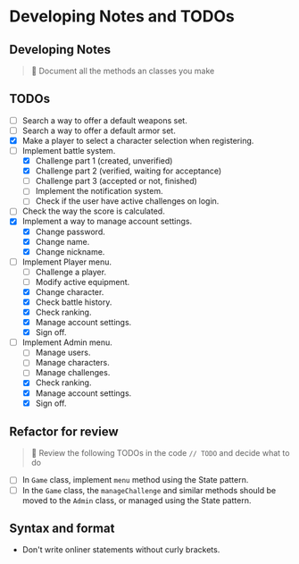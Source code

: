 # Developing Notes and TODOs

## Developing Notes

> 📄 Document all the methods an classes you make

## TODOs

- [ ] Search a way to offer a default weapons set.
- [ ] Search a way to offer a default armor set.
- [X] Make a player to select a character selection when registering.
- [ ] Implement battle system.
  - [X] Challenge part 1 (created, unverified)
  - [X] Challenge part 2 (verified, waiting for acceptance)
  - [ ] Challenge part 3 (accepted or not, finished)
  - [ ] Implement the notification system.
  - [ ] Check if the user have active challenges on login.
- [ ] Check the way the score is calculated.
- [X] Implement a way to manage account settings.
  - [X] Change password.
  - [X] Change name.
  - [X] Change nickname.
- [ ] Implement Player menu.
  - [ ] Challenge a player.
  - [ ] Modify active equipment.
  - [X] Change character.
  - [X] Check battle history.
  - [X] Check ranking.
  - [X] Manage account settings.
  - [X] Sign off.
- [ ] Implement Admin menu.
  - [ ] Manage users.
  - [ ] Manage characters.
  - [ ] Manage challenges.
  - [X] Check ranking.
  - [X] Manage account settings.
  - [X] Sign off.
  
## Refactor for review

> 📆 Review the following TODOs in the code `// TODO` and decide what to do

- [ ] In `Game` class, implement `menu` method using the State pattern.
- [ ] In the `Game` class, the `manageChallenge` and similar methods should be moved to the `Admin` class, or managed using the State pattern.

## Syntax and format

- Don't write onliner statements without curly brackets.